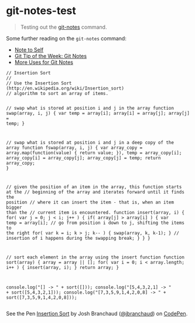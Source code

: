 # git-notes-test

> Testing out the
> [git-notes](https://www.kernel.org/pub/software/scm/git/docs/git-notes.html)
> command.

Some further reading on the `git-notes` command:

- [Note to Self](http://git-scm.com/blog/2010/08/25/notes.html)
- [Git Tip of the Week: Git Notes](http://alblue.bandlem.com/2011/11/git-tip-of-week-git-notes.html)
- [More Uses for Git Notes](http://blog.adamspiers.org/2013/10/02/more-uses-for-git-notes/)

<div data-height="268" data-theme-id="0" data-slug-hash="EaNXEX" data-default-tab="js" data-user="jbranchaud" class='codepen'><pre><code>// Insertion Sort
//
// Use the Insertion Sort (http://en.wikipedia.org/wiki/Insertion_sort)
// algorithm to sort an array of items.

// swap what is stored at position i and j in the array
function swap(array, i, j) {
  var temp = array[i];
  array[i] = array[j];
  array[j] = temp;
}

// swap what is stored at position i and j in a deep copy of the array
function fswap(array, i, j) {
  var array_copy = array.map(function(value) { return value; }),
      temp = array_copy[i];
  array_copy[i] = array_copy[j];
  array_copy[j] = temp;
  return array_copy;
}

// given the position of an item in the array, this function starts at the
// beginning of the array and iterates forward until it finds the position
// where it can insert the item - that is, when an item bigger than the
// current item is encountered.
function insert(array, i) {
  for( var j = 0; j &lt; i; j++ ) {
    if( array[j] &gt; array[i] ) {
      var temp = array[i];
      // go from position i down to j, shifting the items to the right
      for( var k = i; k &gt; j; k-- ) {
        swap(array, k, k-1);
      }
      // insertion of i happens during the swapping
      break;
    }
  }
}

// sort each element in the array using the insert function
function sort(array) {
  array = array || [];
  for( var i = 0; i &lt; array.length; i++ ) {
    insert(array, i);
  }
  return array;
}

console.log(&quot;[] -&gt; &quot; + sort([]));
console.log(&quot;[5,4,3,2,1] -&gt; &quot; + sort([5,4,3,2,1]));
console.log(&quot;[7,3,5,9,1,4,2,0,8] -&gt; &quot; + sort([7,3,5,9,1,4,2,0,8]));</code></pre>
<p>See the Pen <a href='http://codepen.io/jbranchaud/pen/EaNXEX/'>Insertion Sort</a> by Josh Branchaud (<a href='http://codepen.io/jbranchaud'>@jbranchaud</a>) on <a href='http://codepen.io'>CodePen</a>.</p>
</div><script async src="//assets.codepen.io/assets/embed/ei.js"></script>
